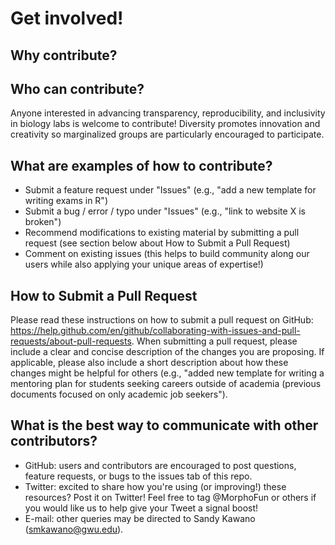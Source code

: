 # Get involved!




## Why contribute?

## Who can contribute? 
Anyone interested in advancing transparency, reproducibility, and inclusivity in biology labs is welcome to contribute! Diversity promotes innovation and creativity so marginalized groups are particularly encouraged to participate. 

## What are examples of how to contribute?
* Submit a feature request under "Issues" (e.g., "add a new template for writing exams in R")
* Submit a bug / error / typo under "Issues" (e.g., "link to website X is broken")
* Recommend modifications to existing material by submitting a pull request (see section below about How to Submit a Pull Request)
* Comment on existing issues (this helps to build community along our users while also applying your unique areas of expertise!)

## How to Submit a Pull Request
Please read these instructions on how to submit a pull request on GitHub: https://help.github.com/en/github/collaborating-with-issues-and-pull-requests/about-pull-requests. When submitting a pull request, please include a clear and concise description of the changes you are proposing. If applicable, please also include a short description about how these changes might be helpful for others (e.g., "added new template for writing a mentoring plan for students seeking careers outside of academia (previous documents focused on only academic job seekers"). 

## What is the best way to communicate with other contributors?
* GitHub: users and contributors are encouraged to post questions, feature requests, or bugs to the issues tab of this repo. 
* Twitter: excited to share how you're using (or improving!) these resources? Post it on Twitter! Feel free to tag @MorphoFun or others if you would like us to help give your Tweet a signal boost!
* E-mail: other queries may be directed to Sandy Kawano (smkawano@gwu.edu). 
